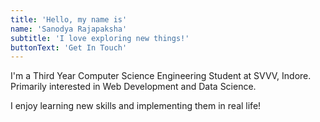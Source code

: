 ```yaml
---
title: 'Hello, my name is'
name: 'Sanodya Rajapaksha'
subtitle: 'I love exploring new things!'
buttonText: 'Get In Touch'
---
```


I'm a Third Year Computer Science Engineering Student at SVVV, Indore. Primarily interested in Web Development and Data Science.

I enjoy learning new skills and implementing them in real life!
